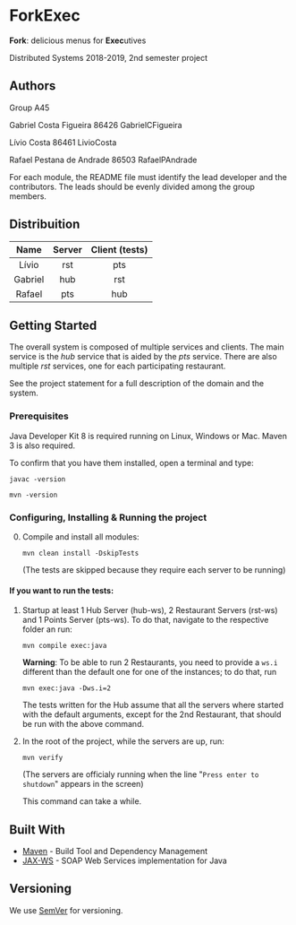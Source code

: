 # ForkExec

**Fork**: delicious menus for **Exec**utives

Distributed Systems 2018-2019, 2nd semester project

## Authors

Group A45

Gabriel Costa Figueira 86426 GabrielCFigueira

Lívio Costa 86461 LivioCosta

Rafael Pestana de Andrade 86503 RafaelPAndrade


For each module, the README file must identify the lead developer and the contributors.
The leads should be evenly divided among the group members.


## Distribuition

| Name    | Server | Client (tests)  |
|:-------:|:------:|:---------------:|
| Lívio   | rst    | pts             |
| Gabriel | hub    | rst             |
| Rafael  | pts    | hub             |


## Getting Started

The overall system is composed of multiple services and clients.
The main service is the _hub_ service that is aided by the _pts_ service.
There are also multiple _rst_ services, one for each participating restaurant.

See the project statement for a full description of the domain and the system.



### Prerequisites

Java Developer Kit 8 is required running on Linux, Windows or Mac.
Maven 3 is also required.

To confirm that you have them installed, open a terminal and type:

```
javac -version

mvn -version
```


### Configuring, Installing & Running the project

0. Compile and install all modules:

   ```
   mvn clean install -DskipTests
   ```

   (The tests are skipped because they require each server to be running)


#### If you want to run the tests:

1. Startup at least 1 Hub Server (hub-ws), 2 Restaurant Servers (rst-ws)
   and 1 Points Server (pts-ws). To do that, navigate to the respective
   folder an run:

   ```
   mvn compile exec:java
   ```

   **Warning**: To be able to run 2 Restaurants, you need to provide a `ws.i`
   different than the default one for one of the instances; to do that, run

   ```
   mvn exec:java -Dws.i=2
   ```

   The tests written for the Hub assume that all the servers where started with
   the default arguments, except for the 2nd Restaurant, that should be run with
   the above command.


2. In the root of the project, while the servers are up, run:

   ```
   mvn verify
   ```

   (The servers are officialy running when the line "`Press enter to shutdown`"
   appears in the screen)


   This command can take a while.


## Built With

* [Maven](https://maven.apache.org/) - Build Tool and Dependency Management
* [JAX-WS](https://javaee.github.io/metro-jax-ws/) - SOAP Web Services implementation for Java


## Versioning

We use [SemVer](http://semver.org/) for versioning. 

